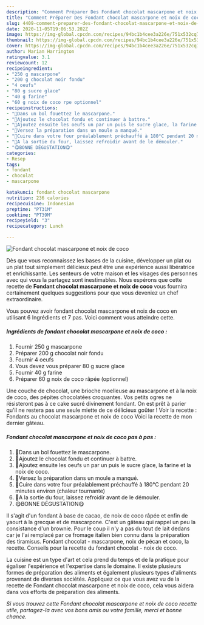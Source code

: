 ```yaml
---
description: "Comment Préparer Des Fondant chocolat mascarpone et noix de coco"
title: "Comment Préparer Des Fondant chocolat mascarpone et noix de coco"
slug: 4409-comment-preparer-des-fondant-chocolat-mascarpone-et-noix-de-coco
date: 2020-11-05T19:06:53.202Z
image: https://img-global.cpcdn.com/recipes/94bc1b4cee3a226e/751x532cq70/fondant-chocolat-mascarpone-et-noix-de-coco-photo-principale-de-la-recette.jpg
thumbnail: https://img-global.cpcdn.com/recipes/94bc1b4cee3a226e/751x532cq70/fondant-chocolat-mascarpone-et-noix-de-coco-photo-principale-de-la-recette.jpg
cover: https://img-global.cpcdn.com/recipes/94bc1b4cee3a226e/751x532cq70/fondant-chocolat-mascarpone-et-noix-de-coco-photo-principale-de-la-recette.jpg
author: Marian Harrington
ratingvalue: 3.1
reviewcount: 12
recipeingredient:
- "250 g mascarpone"
- "200 g chocolat noir fondu"
- "4 oeufs"
- "80 g sucre glace"
- "40 g farine"
- "60 g noix de coco rpe optionnel"
recipeinstructions:
- "🍫Dans un bol fouettez le mascarpone."
- "🍫Ajoutez le chocolat fondu et continuer à battre."
- "🍫Ajoutez ensuite les oeufs un par un puis le sucre glace, la farine et la noix de coco."
- "🍫Versez la préparation dans un moule a manqué."
- "🍫Cuire dans votre four préalablement préchauffé à 180°C pendant 20 minutes environ (chaleur tournante)"
- "🍫A la sortie du four, laissez refroidir avant de le démouler."
- "😋BONNE DÉGUSTATION😋"
categories:
- Resep
tags:
- fondant
- chocolat
- mascarpone

katakunci: fondant chocolat mascarpone 
nutrition: 236 calories
recipecuisine: Indonesian
preptime: "PT31M"
cooktime: "PT39M"
recipeyield: "3"
recipecategory: Lunch

---
```



![Fondant chocolat mascarpone et noix de coco](https://img-global.cpcdn.com/recipes/94bc1b4cee3a226e/751x532cq70/fondant-chocolat-mascarpone-et-noix-de-coco-photo-principale-de-la-recette.jpg)

Dès que vous reconnaissez les bases de la cuisine, développer un plat ou un plat tout simplement délicieux peut être une expérience aussi libératrice et enrichissante. Les senteurs de votre maison et les visages des personnes avec qui vous la partagez sont inestimables. Nous espérons que cette recette de <strong> Fondant chocolat mascarpone et noix de coco </strong> vous fournira certainement quelques suggestions pour que vous deveniez un chef extraordinaire.

<!--inarticleads1-->

Vous pouvez avoir fondant chocolat mascarpone et noix de coco en utilisant 6 Ingrédients et 7 pas. Voici comment vous atteindre cette.

##### Ingrédients de fondant chocolat mascarpone et noix de coco :

1. Fournir 250 g mascarpone
1. Préparer 200 g chocolat noir fondu
1. Fournir 4 oeufs
1. Vous devez vous préparer 80 g sucre glace
1. Fournir 40 g farine
1. Préparer 60 g noix de coco râpée (optionnel)


Une couche de chocolat, une brioche moelleuse au mascarpone et à la noix de coco, des pépites chocolatées croquantes. Vos petits ogres ne résisteront pas à ce cake sucré divinement fondant. On est prêt à parier qu&#39;il ne restera pas une seule miette de ce délicieux goûter ! Voir la recette : Fondants au chocolat mascarpone et noix de coco Voici la recette de mon dernier gâteau. 

<!--inarticleads2-->

##### Fondant chocolat mascarpone et noix de coco pas à pas :

1. 🍫Dans un bol fouettez le mascarpone.
1. 🍫Ajoutez le chocolat fondu et continuer à battre.
1. 🍫Ajoutez ensuite les oeufs un par un puis le sucre glace, la farine et la noix de coco.
1. 🍫Versez la préparation dans un moule a manqué.
1. 🍫Cuire dans votre four préalablement préchauffé à 180°C pendant 20 minutes environ (chaleur tournante)
1. 🍫A la sortie du four, laissez refroidir avant de le démouler.
1. 😋BONNE DÉGUSTATION😋


Il s&#39;agit d&#39;un fondant à base de cacao, de noix de coco râpée et enfin de yaourt à la grecque et de mascarpone. C&#39;est un gâteau qui rappel un peu la consistance d&#39;un brownie. Pour le coup il n&#39;y a pas du tout de lait dedans car je l&#39;ai remplacé par ce fromage italien bien connu dans la préparation des tiramisus. Fondant chocolat - mascarpone, noix de pécan et coco, la recette. Conseils pour la recette du fondant chocolat - noix de coco. 

<!--inarticleads1-->

<p>
La cuisine est un type d'art et cela prend du temps et de la pratique pour égaliser l'expérience et l'expertise dans le domaine. Il existe plusieurs formes de préparation des aliments et également plusieurs types d'aliments provenant de diverses sociétés. Appliquez ce que vous avez vu de la recette de Fondant chocolat mascarpone et noix de coco, cela vous aidera dans vos efforts de préparation des aliments.
</p>

<p>
<i>Si vous trouvez cette Fondant chocolat mascarpone et noix de coco recette utile, partagez-la avec vos bons amis ou votre famille, merci et bonne chance.</i>
</p>
